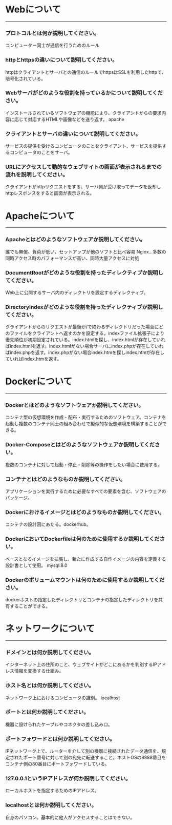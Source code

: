 # Webについて
---
### プロトコルとは何か説明してください。
コンピューター同士が通信を行うためのルール


### httpとhttpsの違いについて説明してください。
httpはクライアントとサーバとの通信のルールでhttpsはSSLを利用したhttpで、暗号化されている。


### Webサーバがどのような役割を持っているかについて説明してください。
インストールされているソフトウェアの機能により、クライアントからの要求内容に応じて対応するHTMLや画像などを送り返す。
apache


### クライアントとサーバの違いについて説明してください。
サービスの提供を受けるコンピュータのことをクライアント、サービスを提供するコンピュータのことをサーバ。


### URLにアクセスして動的なウェブサイトの画面が表示されるまでの流れを説明してください。
クライアントがhttpリクエストをする、サーバ側が受け取ってデータを返却しhttpレスポンスをすると画面が表示される。



# Apacheについて
---
### Apacheとはどのようなソフトウェアか説明してください。
誰でも無償、負荷が低い、セットアップが他のソフトと比べ容易
Nginx…多数の同時アクセス時のパフォーマンスが高い、同時大量アクセスに対処


### DocumentRootがどのような役割を持ったディレクティブか説明してください。
Web上に公開するサーバ内のディレクトリを設定するディレクティブ。


### DirectoryIndexがどのような役割を持ったディレクティブか説明してください。
クライアントからのリクエストが最後が/で終わるディレクトリだった場合にどのファイルをクライアントへ返すのかを設定する。indexファイル拡張子により優先順位が初期設定されている。index.htmlを探し、index.htmlが存在していればindex.htmlを返す。index.htmlがない場合サーバにindex.phpが存在していればindex.phpを返す。index.phpがない場合index.htmを探しindex.htmが存在していればindex.htmを返す。




# Dockerについて
---
### Dockerとはどのようなソフトウェアか説明してください。
コンテナ型の仮想環境を作成・配布・実行するためのソフトウェア。コンテナを起動し複数のコンテナ同士の組み合わせで擬似的な仮想環境を構築することができる。


### Docker-Composeとはどのようなソフトウェアか説明してください。
複数のコンテナに対して起動・停止・削除等の操作をしたい場合に使用する。


### コンテナとはどのようなものか説明してください。
アプリケーションを実行するために必要なすべての要素を含む、ソフトウェアのパッケージ。


### Dockerにおけるイメージとはどのようなものか説明してください。
コンテナの設計図にあたる。dockerhub。


### DockerにおいてDockerfileは何のために使用するか説明してください。
ベースとなるイメージを拡張し、新たに作成する自作イメージの内容を定義する設計書として使用。
mysql:8.0


### Dockerのボリュームマウントは何のために使用するか説明してください。
dockerホストの指定したディレクトリとコンテナの指定したディレクトリを共有することができる。



# ネットワークについて
---
### ドメインとは何か説明してください。
インターネット上の住所のこと、ウェブサイトがどこにあるかを判別するIPアドレス情報を変換する仕組み。


### ホスト名とは何か説明してください。
ネットワーク上におけるコンピュータの識別。
localhost


### ポートとは何か説明してください。
機器に設けられたケーブルやコネクタの差し込み口。


### ポートフォワードとは何か説明してください。
IPネットワーク上で、ルーターを介して別の機器に接続されたデータ通信を、規定されたポート番号に対して別の宛先に転送すること。ホストOSの8888番目をコンテナ側の80番目にポートフォワードしている。


### 127.0.0.1というIPアドレスが何か説明してください。
ローカルホストを指定するためのIPアドレス。


### localhostとは何か説明してください。
自身のパソコン。基本的に他人がアクセスすることはできない。



